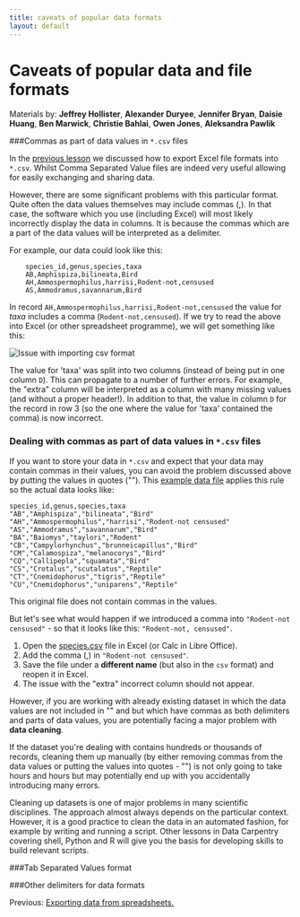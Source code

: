 ```yaml
---
title: caveats of popular data formats
layout: default
--- 
```


# Caveats of popular data and file formats #

Materials by: **Jeffrey Hollister**, **Alexander Duryee**, **Jennifer Bryan**, **Daisie Huang**, **Ben Marwick**, **Christie Bahlai**, **Owen Jones**, **Aleksandra Pawlik**

###Commas as part of data values in `*.csv` files

In the [previous lesson](05-exporting-data.md) we discussed how to export Excel file formats into `*.csv`. Whilst Comma Separated Value files are indeed very useful allowing for easily exchanging and sharing data. 

However, there are some significant problems with this particular format. Quite often the data values themselves may include commas (,). In that case, the software which you use (including Excel) will most likely incorrectly display the data in columns. It is because the commas which are a part of the data values will be interpreted as a delimiter.

For example, our data could look like this:
	
		species_id,genus,species,taxa
		AB,Amphispiza,bilineata,Bird
		AH,Ammospermophilus,harrisi,Rodent-not,censused
		AS,Ammodramus,savannarum,Bird

In record `AH,Ammospermophilus,harrisi,Rodent-not,censused` the value for *taxa* includes a comma (`Rodent-not,censused`). 
If we try to read the above into Excel (or other spreadsheet programme), we will get something like this:

![Issue with importing csv format](../../../img/csv-mistake.png)

The value for 'taxa' was split into two columns (instead of being put in one column `D`). This can propagate to a number of further errors. For example, the "extra" column will be interpreted as a column with many missing values (and without a proper header!). In addition to that, the value in column `D` for the record in row 3 (so the one where the value for 'taxa' contained the comma) is now incorrect. 
 

### Dealing with commas as part of data values in `*.csv` files

If you want to store your data in `*.csv` and expect that your data may contain commas in their values, you can avoid the problem discussed above by putting the values in quotes (""). This [example data file](../../../data/biology/species.csv) applies this rule so the actual data looks like:

	species_id,genus,species,taxa
	"AB","Amphispiza","bilineata","Bird"
	"AH","Ammospermophilus","harrisi","Rodent-not censused"
	"AS","Ammodramus","savannarum","Bird"
	"BA","Baiomys","taylori","Rodent"
	"CB","Campylorhynchus","brunneicapillus","Bird"
	"CM","Calamospiza","melanocorys","Bird"
	"CQ","Callipepla","squamata","Bird"
	"CS","Crotalus","scutalatus","Reptile"
	"CT","Cnemidophorus","tigris","Reptile"
	"CU","Cnemidophorus","uniparens","Reptile"
	
This original file does not contain commas in the values. 

But let's see what would happen if we introduced a comma into  `"Rodent-not censused"` - so that it looks like this: `"Rodent-not, censused"`. 

1. Open the [species.csv](../../../data/biology/species.csv) file in Excel (or Calc in Libre Office).
2. Add the comma (,) in `"Rodent-not censused"`.
3. Save the file under a **different name** (but also in the `csv` format) and reopen it in Excel.
4. The issue with the "extra" incorrect column should not appear.

However, if you are working with already existing dataset in which the data values are not included in "" and but which have commas as both delimiters and parts of data values, you are potentially facing a major problem with **data cleaning**.

If the dataset you're dealing with contains hundreds or thousands of records, cleaning them up manually (by either removing commas from the data values or putting the values into quotes - "") is not only going to take hours and hours but may potentially end up with you accidentally introducing many errors.

Cleaning up datasets is one of major problems in many scientific disciplines. The approach almost always depends on the particular context. However, it is a good practice to clean the data in an automated fashion, for example by writing and running a script. Other lessons in Data Carpentry covering shell, Python and R will give you the basis for developing skills to build relevant scripts.


###Tab Separated Values format

###Other delimiters for data formats

Previous: [Exporting data from spreadsheets.](05-exporting-data.md)
